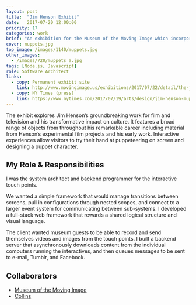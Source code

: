 ```yaml
---
layout: post
title:  "Jim Henson Exhibit"
date:   2017-07-20 12:00:00
priority: 17
categories: work
brief: "An exhibition for the Museum of the Moving Image which incorporates two interactive touch points."
cover: muppets.jpg
top_image: /images/1140/muppets.jpg
other_images:
  - /images/720/muppets_a.jpg
tags: [Node.js, Javascript]
role: Software Architect
links:
  - copy: Permanent exhibit site
    link: http://www.movingimage.us/exhibitions/2017/07/22/detail/the-jim-henson-exhibition/
  - copy: NY Times (press)
    link: https://www.nytimes.com/2017/07/19/arts/design/jim-henson-muppets-puppeteer-museum-of-moving-image.html
---
```

The exhibit explores Jim Henson’s groundbreaking work for film and television and his transformative impact on culture. It features a broad range of objects from throughout his remarkable career including material from Henson’s experimental film projects and his early work. Interactive experiences allow visitors to try their hand at puppeteering on screen and designing a puppet character.

## My Role & Responsibilities
I was the system architect and backend programmer for the interactive touch points.

We wanted a simple framework that would manage transitions between screens, pull in configurations through nested scopes, and connect to a larger event system for communicating between sub-systems. I developed a full-stack web framework that rewards a shared logical structure and visual language.

The client wanted museum guests to be able to record and send themselves videos and images from the touch points. I built a backend server that asynchronously downloads content from the individual computers running the interactives, and then queues messages to be sent to e-mail, Tumblr, and Facebook.

## Collaborators
* [Museum of the Moving Image][momi]
* [Collins][c]

[momi]: http://www.movingimage.us/
[c]: https://www.wearecollins.com/
